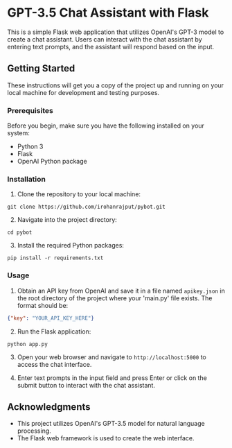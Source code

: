 # GPT-3.5 Chat Assistant with Flask

This is a simple Flask web application that utilizes OpenAI's GPT-3 model to create a chat assistant. Users can interact with the chat assistant by entering text prompts, and the assistant will respond based on the input.

## Getting Started

These instructions will get you a copy of the project up and running on your local machine for development and testing purposes.

### Prerequisites

Before you begin, make sure you have the following installed on your system:

- Python 3
- Flask
- OpenAI Python package

### Installation

1. Clone the repository to your local machine:

```
git clone https://github.com/irohanrajput/pybot.git
```

2. Navigate into the project directory:

```
cd pybot
```

3. Install the required Python packages:

```
pip install -r requirements.txt
```

### Usage

1. Obtain an API key from OpenAI and save it in a file named `apikey.json` in the root directory of the project where your 'main.py' file exists. The format should be:

```json
{"key": "YOUR_API_KEY_HERE"}
```

2. Run the Flask application:

```
python app.py
```

3. Open your web browser and navigate to `http://localhost:5000` to access the chat interface.

4. Enter text prompts in the input field and press Enter or click on the submit button to interact with the chat assistant.

## Acknowledgments

- This project utilizes OpenAI's GPT-3.5 model for natural language processing.
- The Flask web framework is used to create the web interface.